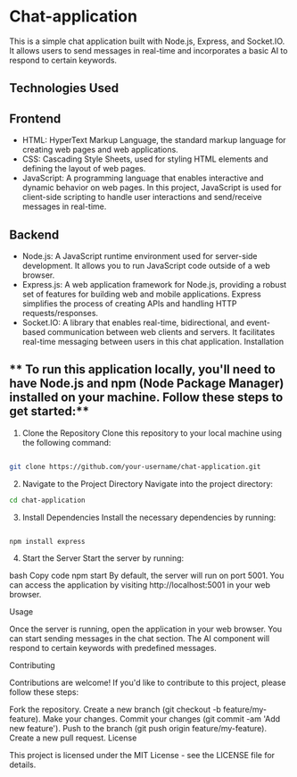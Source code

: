# Chat-application
This is a simple chat application built with Node.js, Express, and Socket.IO. It allows users to send messages in real-time and incorporates a basic AI to respond to certain keywords.

## Technologies Used

## Frontend
- HTML: HyperText Markup Language, the standard markup language for creating web pages and web applications.
- CSS: Cascading Style Sheets, used for styling HTML elements and defining the layout of web pages.
- JavaScript: A programming language that enables interactive and dynamic behavior on web pages. In this project, JavaScript is used for client-side scripting to handle user interactions and send/receive messages in real-time.
## Backend
- Node.js: A JavaScript runtime environment used for server-side development. It allows you to run JavaScript code outside of a web browser.
- Express.js: A web application framework for Node.js, providing a robust set of features for building web and mobile applications. Express simplifies the process of creating APIs and handling HTTP requests/responses.
- Socket.IO: A library that enables real-time, bidirectional, and event-based communication between web clients and servers. It facilitates real-time messaging between users in this chat application.
Installation

## ** To run this application locally, you'll need to have Node.js and npm (Node Package Manager) installed on your machine. Follow these steps to get started:**

1. Clone the Repository
Clone this repository to your local machine using the following command:

``` bash

git clone https://github.com/your-username/chat-application.git
```
2. Navigate to the Project Directory
Navigate into the project directory:

``` bash
cd chat-application
```
3. Install Dependencies
Install the necessary dependencies by running:

``` bash

npm install express
```
4. Start the Server
Start the server by running:

bash
Copy code
npm start
By default, the server will run on port 5001. You can access the application by visiting http://localhost:5001 in your web browser.

Usage

Once the server is running, open the application in your web browser. You can start sending messages in the chat section. The AI component will respond to certain keywords with predefined messages.

Contributing

Contributions are welcome! If you'd like to contribute to this project, please follow these steps:

Fork the repository.
Create a new branch (git checkout -b feature/my-feature).
Make your changes.
Commit your changes (git commit -am 'Add new feature').
Push to the branch (git push origin feature/my-feature).
Create a new pull request.
License

This project is licensed under the MIT License - see the LICENSE file for details.



